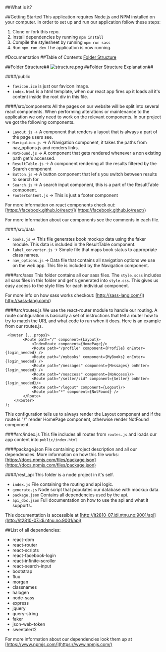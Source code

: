 ##What is it?

##Getting Started
This application requires Node.js and NPM installed on your computer.
In order to set up and run our application follow these steps:

 1. Clone or fork this repo.
 2. Install dependencies by running ```npm install```
 3. Compile the stylesheet by running ```npm run sass```
 4. Run ```npm run dev``` The application is now running.

#Documentation
##Table of Contents
[Folder Structure](https://bitbucket.org/trondaal/it2810-07-oppgave-3/overview#markdown-header-folder-structure)

##Folder Structure##
![structure.png](https://bitbucket.org/repo/6bKr4j/images/3606287871-structure.png)
##Folder Structure Explanation##

####/public
* ```favicon.ico``` is just our favicon image.
* ```index.html``` is a html template, when our react app fires up it loads all it's content inside the root div in this file.

####/src/components
All the pages on our website will be split into several react components.
When performing alterations or maintenance to the application we only need to work on the relevant components.
In our project we got the following components.

* ```Layout.js``` -> A component that renders a layout that is always a part of the page users see.
* ```Navigation.js``` -> A Navigation component, it takes the paths from nav_options.js and renders links.
* ```NotFound.js``` -> A component that gets rendered whenever a non existing path get's accessed.
* ```ResultTable.js``` -> A component rendering all the results filtered by the Search component
* ```Button.js``` ->  A button component that let's you switch between results to search for
* ```Search.js``` -> A search input component, this is a part of the ResultTable component.
* ```FooterContent.js``` ->  This is just a footer component

For more information on react components check out: [https://facebook.github.io/react/]( https://facebook.github.io/react/)

For more information about our components see the comments in each file.

####/src/data
* ```books.js``` -> This file generates book mockup data using the faker module. This data is included in the ResultTable component.
* ```label_converter.js``` -> Simple file that maps book status to appropriate class names.
* ```nav_options.js``` -> Data file that contains all navigation options we use on the web app. This file is included by the Navigation component.

####src/sass
This folder contains all our sass files.
The ```style.scss``` includes all sass files in this folder and get's generated into ```style.css```. This gives us easy access to the style files for each individual component.

For more info on how sass works checkout: [http://sass-lang.com/]( http://sass-lang.com/)

####src/routes.js
We use the react-router module to handle our routing. A route configuration is basically a set of instructions that tell a router how to try to match the URL and what code to run when it does. Here is an example from our routes.js.

```
 <Router {...props}>
        <Route path="/" component={Layout}>
            <IndexRoute component={HomePage}/>
            <Route path="/profile" component={Profile} onEnter={login_needed} />
            <Route path="/mybooks" component={MyBooks} onEnter={login_needed} />
            <Route path="/messages" component={Messages} onEnter={login_needed} />
            <Route path="/noaccess" component={NoAccess}/>
            <Route path="/seller/:id" component={Seller} onEnter={login_needed}/>
            <Route path="/logout" component={Logout}/>
            <Route path="*" component={NotFound} />
        </Route>
    </Router>
);
```
This configuration tells us to always render the Layout component and if the route is "/" render HomePage component, otherwise render NotFound component.

####src/index.js
This file includes all routes from ```routes.js``` and loads our app content into ```public/index.html```


####package.json
File containing project description and all our dependencies.
More information on how this file works: [https://docs.npmjs.com/files/package.json](https://docs.npmjs.com/files/package.json)

####/rest_api  This folder is a node project in it's self.
* ```index.js``` File containing the routing and api logic.
* ```generate.js``` Node script that populates our database with mockup data.
* ```package.json``` Contains all dependencies used by the api.
* ```api_doc.json``` Full documentation on how to use the api and what it supports.

This documentation is accessible at [http://it2810-07.idi.ntnu.no:9001/api](http://it2810-07.idi.ntnu.no:9001/api)


##List of all dependencies:
* react-dom
* react-router
* react-scripts
* react-facebook-login
* react-infinite-scroller
* react-search-input
* bootstrap
* flux 
* morgan 
* classnames 
* halogen 
* node-sass 
* express 
* jquery 
* query-string 
* faker
* json-web-token 
* sweetalert2

For more information about our dependencies look them up at  [https://www.npmjs.com/](https://www.npmjs.com/)